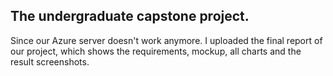 ## The undergraduate capstone project.  

Since our Azure server doesn't work anymore. I uploaded the final report of our project, which shows the requirements, mockup, all charts and the result screenshots.
